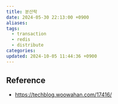 ```yaml
---
title: 분산락
date: 2024-05-30 22:13:00 +0900
aliases: 
tags:
  - transaction
  - redis
  - distribute
categories: 
updated: 2024-10-05 11:44:36 +0900
---
```


## Reference

- https://techblog.woowahan.com/17416/
